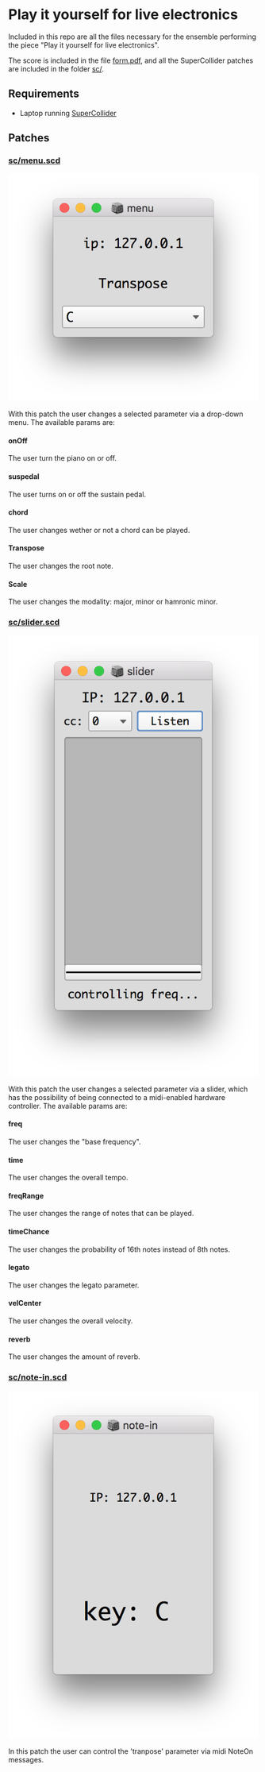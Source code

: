 # Play it yourself for live electronics

Included in this repo are all the files necessary for the ensemble performing the piece "Play it yourself for live electronics". 

The score is included in the file [form.pdf](form.pdf), and all the SuperCollider patches are included in the folder [sc/](sc/). 

## Requirements

- Laptop running [SuperCollider](https://supercollider.github.io/download)

## Patches

### [sc/menu.scd](sc/menu.scd)

![menu.png](screenshots/menu.png)

With this patch the user changes a selected parameter via a drop-down menu. The available params are: 

#### onOff

The user turn the piano on or off.

#### suspedal

The user turns on or off the sustain pedal.

#### chord

The user changes wether or not a chord can be played.

#### Transpose

The user changes the root note.

#### Scale

The user changes the modality: major, minor or hamronic minor.

### [sc/slider.scd](sc/slider.scd)

![slider.png](screenshots/slider.png)

With this patch the user changes a selected parameter via a slider, which has the possibility of being connected to a midi-enabled hardware controller. The available params are:

#### freq

The user changes the "base frequency".

#### time

The user changes the overall tempo.

#### freqRange

The user changes the range of notes that can be played.

#### timeChance

The user changes the probability of 16th notes instead of 8th notes.

#### legato

The user changes the legato parameter.

#### velCenter

The user changes the overall velocity.

#### reverb

The user changes the amount of reverb.

### [sc/note-in.scd](sc/note-in.scd)

![note-in.png](screenshots/note-in.png)

In this patch the user can control the 'tranpose' parameter via midi NoteOn messages.


